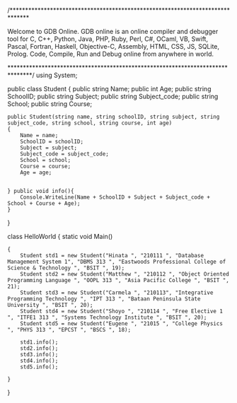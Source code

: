 /******************************************************************************

Welcome to GDB Online.
GDB online is an online compiler and debugger tool for C, C++, Python, Java, PHP, Ruby, Perl,
C#, OCaml, VB, Swift, Pascal, Fortran, Haskell, Objective-C, Assembly, HTML, CSS, JS, SQLite, Prolog.
Code, Compile, Run and Debug online from anywhere in world.

*******************************************************************************/
using System;

public class Student
{
    public string Name;
    public int Age;
    public string SchoolID;
    public string Subject;
    public string Subject_code;
    public string School;
    public string Course;

    public Student(string name, string schoolID, string subject, string subject_code, string school, string course, int age)
    {
        Name = name;
        SchoolID = schoolID;
        Subject = subject;
        Subject_code = subject_code;
        School = school;
        Course = course;
        Age = age;
        

    } public void info(){
        Console.WriteLine(Name + SchoolID + Subject + Subject_code + School + Course + Age);
    } 
}

class HelloWorld
{
    static void Main()
    
    {
        Student std1 = new Student("Hinata ", "210111 ", "Database Management System 1", "DBMS 313 ", "Eastwoods Professional College of Science & Technology ", "BSIT ", 19);
        Student std2 = new Student("Matthew ", "210112 ", "Object Oriented Programming Language ", "OOPL 313 ", "Asia Pacific College ", "BSIT ",  21);
        Student std3 = new Student("Carmela ", "210113", "Integrative Programming Technology ", "IPT 313 ", "Bataan Peninsula State University ", "BSIT ", 20);
        Student std4 = new Student("Shoyo ", "210114 ", "Free Elective 1 ", "ITFE1 313 ", "Systems Technology Institute ", "BSIT ", 20);
        Student std5 = new Student("Eugene ", "21015 ", "College Physics ", "PHYS 313 ", "EPCST ", "BSCS ", 18);
        
        std1.info();
        std2.info();
        std3.info();
        std4.info();
        std5.info();
       
    }
}

